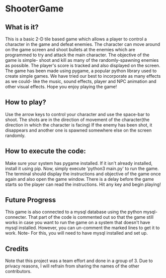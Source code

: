 # ShooterGame
## What is it?
This is a basic 2-D tile based game which allows a player to control a character in the game and defeat enemies. The character can move around on the game screen and shoot bullets at the enemies which are programmed to try and attack the main character. The objective of the game is simple- shoot and kill as many of the randomly-spawning enemies as possible. The player's score is tracked and also displayed on the screen. The game has been made using pygame, a popular python library used to create simple games. We have tried our best to incorporate as many effects as we could- like the music, sound effects, player and NPC animation and other visual effects. Hope you enjoy playing the game!

## How to play?
Use the arrow keys to control your character and use the space-bar to shoot. The shots are in the direction of movement of the character(the direction in which the character is facing) If the enemy has been shot, it disappears and another one is spawned somewhere else on the screen randomly.

## How to execute the code:
Make sure your system has pygame installed. If it isn't already installed, install it using pip. Now, simply execute 'python3 main.py' to run the game. The terminal should display the instructions and objective of the game once again and also open the game window. There is a delay before the game starts so the player can read the instructions. Hit any key and begin playing!

## Future Progress
This game is also connected to a mysql database using the python mysql-connecter. That part of the code is commented out so that the game still works in case you want to run the game on a system that doesn't have mysql installed. However, you can un-comment the marked lines to get it to work.
Note- For this, you will need to have mysql installed and set up.

## Credits
Note that this project was a team effort and done in a group of 3. Due to privacy reasons, I will refrain from sharing the names of the other contributors.
